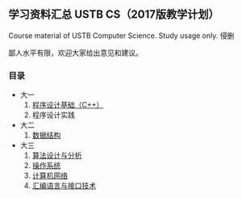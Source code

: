 ## 学习资料汇总 USTB CS（2017版教学计划）
Course material of USTB Computer Science. Study usage only. 侵删

鄙人水平有限，欢迎大家给出意见和建议。
### 目录
- 大一
    1. [程序设计基础（C++）](/Freshman)
    2. 程序设计实践
- 大二
    1. [数据结构](/Sophomore/Data%20Structure)
- 大三
    1. [算法设计与分析](/Junior/Algorithm%20Design%20and%20Analysis)
    2. [操作系统](Junior/Computer%20Systems)
    3. [计算机网络](Junior/Computer%20Network)
    4. [汇编语言与接口技术](Junior/Assembly%20Language)
